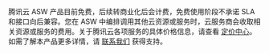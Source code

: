 
腾讯云 ASW 产品目前免费，后续转商业化后会计费，免费使用阶段不承诺 SLA 和接口向后兼容。您在 ASW 中编排调用其他云资源或服务时，云服务商会收取相关资源或服务的费用。关于腾讯云各项服务的具体价格信息，请查看 [定价中心](https://buy.cloud.tencent.com/price)。如需了解本产品更多详情，请 [联系我们]( https://cloud.tencent.com/document/product/1272/55038) 获得支持。 

